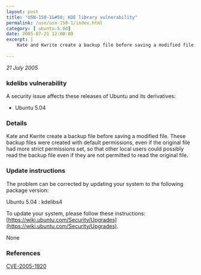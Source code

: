 ```yaml
---
layout: post
title: "USN-150-1&#58; KDE library vulnerability"
permalink: /usn/usn-150-1/index.html
category: [ ubuntu-5.04]
date: 2005-07-21 12:00:00
excerpt: |
    Kate and Kwrite create a backup file before saving a modified file. These backup files were created with default permissions, even if the original file had more strict permissions set, so that other local users could possibly read the backup file even if they are not permitted to read the original file.
    
--- 
```

 
 

*21 July 2005*

### kdelibs vulnerability

A security issue affects these releases of Ubuntu and its derivatives:

* Ubuntu 5.04

### Details

Kate and Kwrite create a backup file before saving a modified file. These backup files were created with default permissions, even if the original file had more strict permissions set, so that other local users could possibly read the backup file even if they are not permitted to read the original file.

### Update instructions

The problem can be corrected by updating your system to the following package version:

Ubuntu 5.04
 : kdelibs4 

To update your system, please follow these instructions: [https://wiki.ubuntu.com/Security/Upgrades](https://wiki.ubuntu.com/Security/Upgrades).

None

### References

 
 [CVE-2005-1920](http://people.ubuntu.com/~ubuntu-security/cve/CVE-2005-1920)
 

